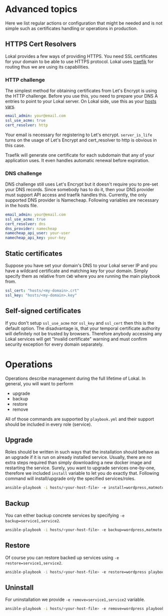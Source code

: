 # Advanced topics

Here we list regular actions or configuration that might be needed and is not
simple such as certificates handling or operations in production.

## HTTPS Cert Resolvers

Lokal provides a few ways of providing HTTPS. You need SSL certificates for your
domain to be able to use HTTPS protocol. Lokal uses [traefik](https://traefik.io)
for routing thus we are using its capabilities.

### HTTP challenge

The simplest method for obtaining certificates from Let's Encrypt is using the 
HTTP challenge. Before you use this, you need to prepare your DNS A entries to 
point to your Lokal server. On Lokal side, use this as your [hosts vars](configuration.md).

```yaml
email_admin: your@email.com
ssl_use_acme: true
cert_resolver: http
```

Your email is necessary for registering to Let's encrypt. `server_is_life` turns
on the usage of Let's Encrypt and cert_resolver to http is obvious in this case.

Traefik will generate one certificate for each subdomain that any of your 
application uses. It even handles automatic renewal before expiration.

### DNS challenge

DNS challenge still uses Let's Encrypt but it doesn't require you to pre-set your
DNS records. Since somebody has to do it, then your DNS provider must support API
access and traefik handles this. Currently, the only supported DNS provider is 
Namecheap. Following variables are necessary in the hosts file.

```yaml
email_admin: your@email.com
ssl_use_acme: true
cert_resolver: dns
dns_provider: namecheap
namecheap_api_user: your-user
namecheap_api_key: your-key
```


## Static certificates

Suppose you have set your domain's DNS to your Lokal server IP and you have a
wildcard certificate and matching key for your domain. Simply specify them as
relative from `CWD` where you are running the main playbook from.

```yaml
ssl_cert: "hosts/<my-domain>.crt"
ssl_key: "hosts/<my-domain>.key"
```

## Self-signed certificates

If you don't setup `ssl_use_acme` nor `ssl_key` and `ssl_cert` then this is the 
default option.  The disadvantage is, that your temporal certificate authority
will definitely not be trusted by browsers. Therefore anybody accessing any 
Lokal services will get "Invalid certificate" warning and must confirm security
exception for every domain separately.


# Operations

Operations describe management during the full lifetime of Lokal. In general, you
will want to perform
- upgrade
- backup
- restore
- remove

All of those commands are supported by `playbook.yml` and their support should be
included in every role (service).

## Upgrade

Roles should be written in such ways that the installation should behave as an upgrade
if it is run on already installed service. Usually, there are no extra steps required
than simply downloading a new docker image and restarting the service. Surely, you
want to upgrade services one-by-one, therefore we included `install` variable to
let you do exactly that. Following command will install/upgrade only the specified
services/roles.

```bash
ansible-playbook -i hosts/<your-host-file> -e install=wordpress,matmoto playbook.yml
```

## Backup

You can either backup concrete services by specifying `-e backup=service1,service2`.
```bash
ansible-playbook -i hosts/<your-host-file> -e backup=wordpress,matmoto playbook.yml
```

## Restore

Of course you can restore backed up services using `-e restore=service1,service2`.
```bash
ansible-playbook -i hosts/<your-host-file> -e restore=wordpress playbook.yml
```

## Uninstall

For uninstallation we provide `-e remove=service1,service2` variable.
```bash
ansible-playbook -i hosts/<your-host-file> -e remove=wordpress playbook.yml
```